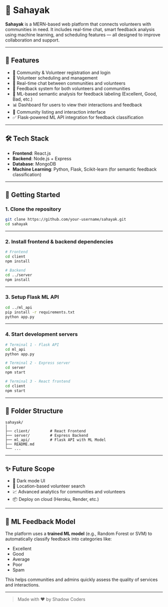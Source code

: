 # 🤝 Sahayak

**Sahayak** is a MERN-based web platform that connects volunteers with communities in need. It includes real-time chat, smart feedback analysis using machine learning, and scheduling features — all designed to improve collaboration and support.

---

## 🌟 Features

- 🔐 Community & Volunteer registration and login
- 📆 Volunteer scheduling and management
- 💬 Real-time chat between communities and volunteers
- 📝 Feedback system for both volunteers and communities
- 🧠 ML-based semantic analysis for feedback labeling (Excellent, Good, Bad, etc.)
- 📊 Dashboard for users to view their interactions and feedback
- 🔎 Community listing and interaction interface
- ✅ Flask-powered ML API integration for feedback classification

---

## 🛠️ Tech Stack

- **Frontend**: React.js
- **Backend**: Node.js + Express
- **Database**: MongoDB
- **Machine Learning**: Python, Flask, Scikit-learn (for semantic feedback classification)

---

## 🚀 Getting Started

### 1. Clone the repository

```bash
git clone https://github.com/your-username/sahayak.git
cd sahayak
```

---

### 2. Install frontend & backend dependencies

```bash
# Frontend
cd client
npm install

# Backend
cd ../server
npm install
```

---

### 3. Setup Flask ML API

```bash
cd ../ml_api
pip install -r requirements.txt
python app.py
```

---

### 4. Start development servers

```bash
# Terminal 1 - Flask API
cd ml_api
python app.py
```

```bash
# Terminal 2 - Express server
cd server
npm start
```

```bash
# Terminal 3 - React frontend
cd client
npm start
```

---

## 📂 Folder Structure

```
sahayak/
│
├── client/         # React Frontend
├── server/         # Express Backend
├── ml_api/         # Flask API with ML Model
├── README.md
└── ...
```

---

## ✨ Future Scope

- 🌙 Dark mode UI
- 📍 Location-based volunteer search
- 📈 Advanced analytics for communities and volunteers
- 📦 Deploy on cloud (Heroku, Render, etc.)

---

## 🤖 ML Feedback Model

The platform uses a **trained ML model** (e.g., Random Forest or SVM) to automatically classify feedback into categories like:

- Excellent
- Good
- Average
- Poor
- Spam

This helps communities and admins quickly assess the quality of services and interactions.

---

> Made with ❤️ by Shadow Coders
